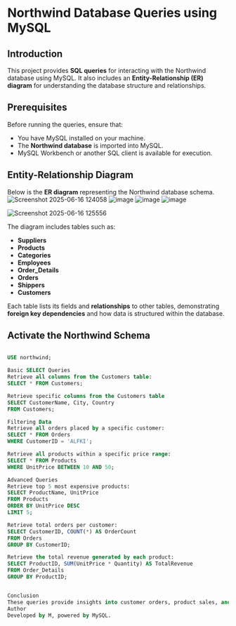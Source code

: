 # Northwind Database Queries using MySQL

## Introduction
This project provides **SQL queries** for interacting with the Northwind database using MySQL. It also includes an **Entity-Relationship (ER) diagram** for understanding the database structure and relationships.

## Prerequisites
Before running the queries, ensure that:
- You have MySQL installed on your machine.
- The **Northwind database** is imported into MySQL.
- MySQL Workbench or another SQL client is available for execution.

## Entity-Relationship Diagram
Below is the **ER diagram** representing the Northwind database schema.
![Screenshot 2025-06-16 124058](https://github.com/user-attachments/assets/8c6c409a-e12f-466b-b0d5-dfd71bfe824c)
![image](https://github.com/user-attachments/assets/1bcd1ddd-5fc1-44b7-af77-21a7969544ab)
![image](https://github.com/user-attachments/assets/3f00d085-62d8-40a8-af43-ca0e5bd7dab2)
![image](https://github.com/user-attachments/assets/1d56d702-324a-4012-af30-6f34232348ef)

![Screenshot 2025-06-16 125556](https://github.com/user-attachments/assets/800b5d36-b691-40d0-87a3-3d743d6182a7)

The diagram includes tables such as:
- **Suppliers**
- **Products**
- **Categories**
- **Employees**
- **Order_Details**
- **Orders**
- **Shippers**
- **Customers**

Each table lists its fields and **relationships** to other tables, demonstrating **foreign key dependencies** and how data is structured within the database.

## Activate the Northwind Schema
```sql

USE northwind;

Basic SELECT Queries
Retrieve all columns from the Customers table:
SELECT * FROM Customers;

Retrieve specific columns from the Customers table
SELECT CustomerName, City, Country
FROM Customers;

Filtering Data
Retrieve all orders placed by a specific customer:
SELECT * FROM Orders
WHERE CustomerID = 'ALFKI';

Retrieve all products within a specific price range:
SELECT * FROM Products
WHERE UnitPrice BETWEEN 10 AND 50;

Advanced Queries
Retrieve top 5 most expensive products:
SELECT ProductName, UnitPrice
FROM Products
ORDER BY UnitPrice DESC
LIMIT 5;

Retrieve total orders per customer:
SELECT CustomerID, COUNT(*) AS OrderCount
FROM Orders
GROUP BY CustomerID;

Retrieve the total revenue generated by each product:
SELECT ProductID, SUM(UnitPrice * Quantity) AS TotalRevenue
FROM Order_Details
GROUP BY ProductID;


Conclusion
These queries provide insights into customer orders, product sales, and general database operations within the Northwind schema. Feel free to extend and optimize the queries for advanced use cases.
Author
Developed by M, powered by MySQL.

